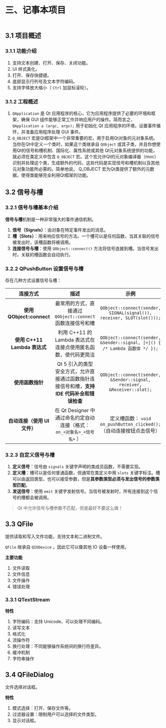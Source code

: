 # 三、记事本项目

```table-of-contents
```
## 3.1 项目概述

### 3.1.1 功能介绍

1. 支持文本创建、打开、保存、关闭功能。
2. UI 样式美化。
3. 打开、保存快捷键。
4. 底部显示行列号及文本字符编码。
5. 支持字体放大缩小（ `Ctrl` 加鼠标滚轮）。

### 3.1.2 工程概述

1.  `QApplication` 是 Qt 应用程序的核心，它为应用程序提供了必要的环境和框架，确保 GUI 组件能够正常工作并响应用户的操作。简而言之， `QApplication a (argc, argv);` 用于初始化 Qt 应用程序的环境，设置事件循环，并准备应用程序处理 GUI 事件。
2. `Q_OBJECT` 宏是Qt框架中一个非常重要的宏，用于启用Qt对象的元对象系统。当你在Qt中定义一个类时，如果这个类继承自 `QObject` 或其子类，并且你想使用Qt的信号和槽机制、国际化、属性系统或其他 Qt元对象系统提供的功能，就必须在类定义中包含 `Q_OBJECT` 宏。这个宏允许Qt的元对象编译器（moc）识别并处理这个类，生成额外的代码，这些代码是实现信号和槽机制以及其他元对象功能所必需的。简单地说， Q_OBJECT 宏为Qt类提供了额外的元数据，使得类能够完全利用Qt框架的功能。

## 3.2 信号与槽

### 3.2.1 信号与槽基本介绍

**信号与槽**机制是一种非常强大的事件通信机制。

1. **信号（Signals）**：由对象在特定事件发出的消息。
2. **槽（Slots）**：用来响应信号的方法。一个槽可以是任何函数，当其关联的信号被发出时，该槽函数将被调用。
3. **连接信号与槽**：使用 `QObject::connect()` 方法将信号连接到槽。当信号发出时，关联的槽函数会自动执行。

### 3.2.2 QPushButton 设置信号与槽

存在几种方式设置信号与槽：

|           连接方式            |                          描述                          |                                    示例                                    |
| :-----------------------: | :--------------------------------------------------: | :----------------------------------------------------------------------: |
| ​**使用 QObject::connect**​ |       最常用的方式，直接通过 `QObject::connect` 函数连接信号和槽        |  `QObject::connect(sender, SIGNAL(signal()), receiver, SLOT(slot()));`   |
| ​**使用 C++11 Lambda 表达式**​ |        利用 C++11 的 Lambda 表达式在连接点使用匿名函数，使代码更简洁        | `QObject::connect(sender, &Sender::signal, [=]() { /* Lambda 函数体 */ });` |
|       ​**使用函数指针**​        | Qt 5 引入的类型安全方式，允许直接通过函数指针连接信号和槽，**支持 IDE 代码补全和错误检查** | `QObject::connect(sender, &Sender::signal, receiver, &Receiver::slot);`  |
|   ​**自动连接（使用 UI 文件）​**​   |   在 Qt Designer 中通过命名约定自动连接（格式： `on_<对象名>_<信号名>` ）   |           定义槽函数： `void on_pushButton_clicked();` （自动连接按钮点击信号）            |

### 3.2.3 自定义信号与槽

1. **定义信号**：信号由 `signals` 关键字声明的类成员函数，不需要实现。
2. **定义槽**：槽可以是任何普通函数，但通常在类定义中用 `slots` 关键字标注。槽可以由返回类型，也可以接受参数，但是**其参数类型必须与发出信号的参数类型匹配**。
3. **发送信号**：使用 `emit` 关键字发射信号。当信号被发射时，所有连接到这个信号的槽都会被调用。

> Qt 中允许信号与槽参数不匹配，但是最好不要这么做！

## 3.3 QFile

提供读取和写入文件功能，支持文本和二进制文件。

`QFile` 继承自 `QIODevice` ，因此它可以像其他 IO 设备一样使用。

**主要功能**
1. 文件读取
2. 文件信息
3. 文件操作
4. 错误处理

### 3.3.1 QTextStream

**特性**
1. 字符编码：支持 Unicode、可以处理不同编码。
2. 读写文本
3. 格式化
4. 流操作符
5. 换行处理：不同能够操作系统间的换行符差异。
6. 缓冲机制
7. 字符串操作

## 3.4 QFileDialog

文件选择对话框。

**特性**
1. 模式选择：打开、保存文件等。
2. 过滤器设置：限制用户可以选择的文件类型。
3. 显示对话框。

